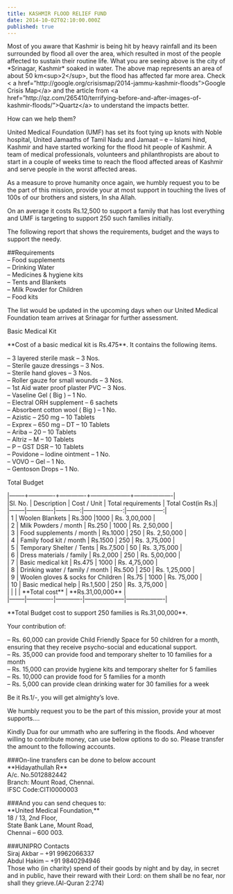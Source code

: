 ```yaml
---
title: KASHMIR FLOOD RELIEF FUND	
date: 2014-10-02T02:10:00.000Z
published: true
---
```


<p>Most of you aware that Kashmir is being hit by heavy rainfall and its been surrounded by flood all over the area, which resulted in most of the people affected to sustain their routine life. What you are seeing above is the city of *Srinagar, Kashmir* soaked in water. The above map represents an area of about 50 km&lt;sup&gt;2&lt;/sup&gt;, but the flood has affected far more area. Check &lt; a href=”http://google.org/crisismap/2014-jammu-kashmir-floods”&gt;Google Crisis Map&lt;/a&gt; and the article from &lt;a href=”http://qz.com/265410/terrifying-before-and-after-images-of-kashmir-floods/”&gt;Quartz&lt;/a&gt; to understand the impacts better.</p>
<p>How can we help them?</p>
<p>United Medical Foundation (UMF) has set its foot tying up knots with Noble hospital, United Jamaaths of Tamil Nadu and Jamaat – e – Islami hind, Kashmir and have started working for the flood hit people of Kashmir. A team of medical professionals, volunteers and philanthropists are about to start in a couple of weeks time to reach the flood affected areas of Kashmir and serve people in the worst affected areas.</p>
<p>As a measure to prove humanity once again, we humbly request you to be the part of this mission, provide your at most support in touching the lives of 100s of our brothers and sisters, In sha Allah.</p>
<p>On an average it costs Rs.12,500 to support a family that has lost everything and UMF is targeting to support 250 such families initially.</p>
<p>The following report that shows the requirements, budget and the ways to support the needy.</p>
<p>##Requirements<br>
– Food supplements<br>
– Drinking Water<br>
– Medicines &amp; hygiene kits<br>
– Tents and Blankets<br>
– Milk Powder for Children<br>
– Food kits</p>
<p>The list would be updated in the upcoming days when our United Medical Foundation team arrives at Srinagar for further assessment.</p>
<p>Basic Medical Kit</p>
<p>**Cost of a basic medical kit is Rs.475**. It contains the following items.</p>
<p>– 3 layered sterile mask – 3 Nos.<br>
– Sterile gauze dressings – 3 Nos.<br>
– Sterile hand gloves – 3 Nos.<br>
– Roller gauze for small wounds – 3 Nos.<br>
– 1st Aid water proof plaster PVC – 3 Nos.<br>
– Vaseline Gel ( Big ) – 1 No.<br>
– Electral ORH supplement – 6 sachets<br>
– Absorbent cotton wool ( Big ) – 1 No.<br>
– Azistic – 250 mg – 10 Tablets<br>
– Exprex – 650 mg – DT – 10 Tablets<br>
– Ariba – 20 – 10 Tablets<br>
– Altriz – M – 10 Tablets<br>
– P – GST DSR – 10 Tablets<br>
– Povidone – Iodine ointment – 1 No.<br>
– VOVO – Gel – 1 No.<br>
– Gentoson Drops – 1 No.</p>
<p>Total Budget</p>
<p>|——–+————-+————-+——————–+——————-|<br>
|Sl. No. | Description | Cost / Unit | Total requirements | Total Cost(in Rs.)|<br>
|——–|————-|————:|——————-:|——————:|<br>
| 1 | Woolen Blankets | Rs.300 |1000 | Rs. 3,00,000 |<br>
| 2 | Milk Powders / month | Rs.250 | 1000 | Rs. 2,50,000 |<br>
| 3 | Food supplements / month | Rs.1000 | 250 | Rs. 2,50,000 |<br>
| 4 | Family food kit / month | Rs.1500 | 250 | Rs. 3,75,000 |<br>
| 5 | Temporary Shelter / Tents | Rs.7,500 | 50 | Rs. 3,75,000 |<br>
| 6 | Dress materials / family | Rs.2,000 | 250 | Rs. 5,00,000 |<br>
| 7 | Basic medical kit | Rs.475 | 1000 | Rs. 4,75,000 |<br>
| 8 | Drinking water / family / month | Rs.500 | 250 | Rs. 1,25,000 |<br>
| 9 | Woolen gloves &amp; socks for Children | Rs.75 | 1000 | Rs. 75,000 |<br>
| 10 | Basic medical help | Rs.1,500 | 250 | Rs. 3,75,000 |<br>
| | | | **Total cost** | **Rs.31,00,000** |<br>
|——–|————-|————-|——————–|——————-|</p>
<p>**Total Budget cost to support 250 families is Rs.31,00,000**.</p>
<p>Your contribution of:</p>
<p>– Rs. 60,000 can provide Child Friendly Space for 50 children for a month, ensuring that they receive psycho-social and educational support.<br>
– Rs. 35,000 can provide food and temporary shelter to 10 families for a month<br>
– Rs. 15,000 can provide hygiene kits and temporary shelter for 5 families<br>
– Rs. 10,000 can provide food for 5 families for a month<br>
– Rs. 5,000 can provide clean drinking water for 30 families for a week</p>
<p>Be it Rs.1/-, you will get almighty’s love.</p>
<p>We humbly request you to be the part of this mission, provide your at most supports….</p>
<p>Kindly Dua for our ummath who are suffering in the floods. And whoever willing to contribute money, can use below options to do so. Please transfer the amount to the following accounts.</p>
<p>###On-line transfers can be done to below account<br>
**Hidayathullah R**<br>
A/c. No.5012882442<br>
Branch: Mount Road, Chennai.<br>
IFSC Code:CITI0000003</p>
<p>###And you can send cheques to:<br>
**United Medical Foundation,**<br>
18 / 13, 2nd Floor,<br>
State Bank Lane, Mount Road,<br>
Chennai – 600 003.</p>
<p>###UNIPRO Contacts<br>
Siraj Akbar – +91 9962066337<br>
Abdul Hakim – +91 9840294946<br>
Those who (in charity) spend of their goods by night and by day, in secret and in public, have their reward with their Lord: on them shall be no fear, nor shall they grieve.(Al-Quran 2:274)</p>